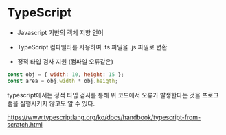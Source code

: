 # TypeScript

- Javascript 기반의 객체 지향 언어

- TypeScript 컴파일러를 사용하여 .ts 파일을 .js 파일로 변환

- 정적 타입 검사 지원 (컴파일 오류같은)

```javascript
const obj = { width: 10, height: 15 };
const area = obj.width * obj.heigth;
```

typescript에서는 정적 타입 검사를 통해 위 코드에서 오류가 발생한다는 것을 프로그램을 실행시키지 않고도 알 수 있다.

https://www.typescriptlang.org/ko/docs/handbook/typescript-from-scratch.html
